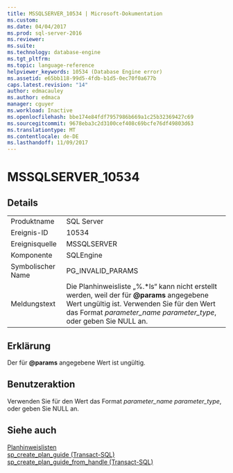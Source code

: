 ```yaml
---
title: MSSQLSERVER_10534 | Microsoft-Dokumentation
ms.custom: 
ms.date: 04/04/2017
ms.prod: sql-server-2016
ms.reviewer: 
ms.suite: 
ms.technology: database-engine
ms.tgt_pltfrm: 
ms.topic: language-reference
helpviewer_keywords: 10534 (Database Engine error)
ms.assetid: e65bb118-99d5-4fdb-b1d5-0ec70f0a677b
caps.latest.revision: "14"
author: edmacauley
ms.author: edmaca
manager: cguyer
ms.workload: Inactive
ms.openlocfilehash: bbe174e84fdf7957986b669a1c25b32369427c69
ms.sourcegitcommit: 9678eba3c2d3100cef408c69bcfe76df49803d63
ms.translationtype: MT
ms.contentlocale: de-DE
ms.lasthandoff: 11/09/2017
---
```

# <a name="mssqlserver10534"></a>MSSQLSERVER_10534
  
## <a name="details"></a>Details  
  
|||  
|-|-|  
|Produktname|SQL Server|  
|Ereignis-ID|10534|  
|Ereignisquelle|MSSQLSERVER|  
|Komponente|SQLEngine|  
|Symbolischer Name|PG_INVALID_PARAMS|  
|Meldungstext|Die Planhinweisliste „%.\*ls“ kann nicht erstellt werden, weil der für **@params** angegebene Wert ungültig ist. Verwenden Sie für den Wert das Format *parameter_name parameter_type*, oder geben Sie NULL an.|  
  
## <a name="explanation"></a>Erklärung  
Der für **@params** angegebene Wert ist ungültig.  
  
## <a name="user-action"></a>Benutzeraktion  
Verwenden Sie für den Wert das Format *parameter_name parameter_type*, oder geben Sie NULL an.  
  
## <a name="see-also"></a>Siehe auch  
[Planhinweislisten](~/relational-databases/performance/plan-guides.md)  
[sp_create_plan_guide &#40;Transact-SQL&#41;](~/relational-databases/system-stored-procedures/sp-create-plan-guide-transact-sql.md)  
[sp_create_plan_guide_from_handle &#40;Transact-SQL&#41;](~/relational-databases/system-stored-procedures/sp-create-plan-guide-from-handle-transact-sql.md)  
  
